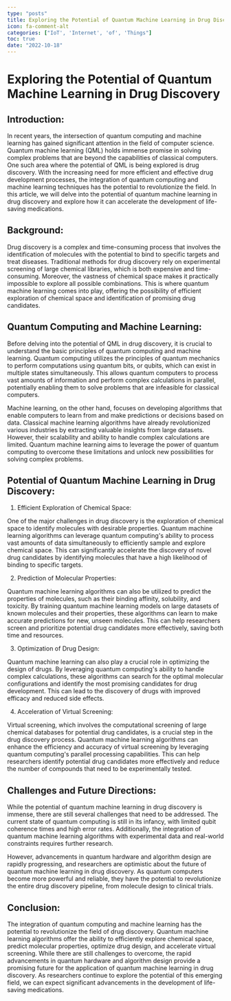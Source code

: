 ```yaml
---
type: "posts"
title: Exploring the Potential of Quantum Machine Learning in Drug Discovery
icon: fa-comment-alt
categories: ["IoT', 'Internet', 'of', 'Things"]
toc: true
date: "2022-10-18"
---
```




# Exploring the Potential of Quantum Machine Learning in Drug Discovery

## Introduction:

In recent years, the intersection of quantum computing and machine learning has gained significant attention in the field of computer science. Quantum machine learning (QML) holds immense promise in solving complex problems that are beyond the capabilities of classical computers. One such area where the potential of QML is being explored is drug discovery. With the increasing need for more efficient and effective drug development processes, the integration of quantum computing and machine learning techniques has the potential to revolutionize the field. In this article, we will delve into the potential of quantum machine learning in drug discovery and explore how it can accelerate the development of life-saving medications.

## Background:

Drug discovery is a complex and time-consuming process that involves the identification of molecules with the potential to bind to specific targets and treat diseases. Traditional methods for drug discovery rely on experimental screening of large chemical libraries, which is both expensive and time-consuming. Moreover, the vastness of chemical space makes it practically impossible to explore all possible combinations. This is where quantum machine learning comes into play, offering the possibility of efficient exploration of chemical space and identification of promising drug candidates.

## Quantum Computing and Machine Learning:

Before delving into the potential of QML in drug discovery, it is crucial to understand the basic principles of quantum computing and machine learning. Quantum computing utilizes the principles of quantum mechanics to perform computations using quantum bits, or qubits, which can exist in multiple states simultaneously. This allows quantum computers to process vast amounts of information and perform complex calculations in parallel, potentially enabling them to solve problems that are infeasible for classical computers.

Machine learning, on the other hand, focuses on developing algorithms that enable computers to learn from and make predictions or decisions based on data. Classical machine learning algorithms have already revolutionized various industries by extracting valuable insights from large datasets. However, their scalability and ability to handle complex calculations are limited. Quantum machine learning aims to leverage the power of quantum computing to overcome these limitations and unlock new possibilities for solving complex problems.

## Potential of Quantum Machine Learning in Drug Discovery:

1. Efficient Exploration of Chemical Space:

One of the major challenges in drug discovery is the exploration of chemical space to identify molecules with desirable properties. Quantum machine learning algorithms can leverage quantum computing's ability to process vast amounts of data simultaneously to efficiently sample and explore chemical space. This can significantly accelerate the discovery of novel drug candidates by identifying molecules that have a high likelihood of binding to specific targets.

2. Prediction of Molecular Properties:

Quantum machine learning algorithms can also be utilized to predict the properties of molecules, such as their binding affinity, solubility, and toxicity. By training quantum machine learning models on large datasets of known molecules and their properties, these algorithms can learn to make accurate predictions for new, unseen molecules. This can help researchers screen and prioritize potential drug candidates more effectively, saving both time and resources.

3. Optimization of Drug Design:

Quantum machine learning can also play a crucial role in optimizing the design of drugs. By leveraging quantum computing's ability to handle complex calculations, these algorithms can search for the optimal molecular configurations and identify the most promising candidates for drug development. This can lead to the discovery of drugs with improved efficacy and reduced side effects.

4. Acceleration of Virtual Screening:

Virtual screening, which involves the computational screening of large chemical databases for potential drug candidates, is a crucial step in the drug discovery process. Quantum machine learning algorithms can enhance the efficiency and accuracy of virtual screening by leveraging quantum computing's parallel processing capabilities. This can help researchers identify potential drug candidates more effectively and reduce the number of compounds that need to be experimentally tested.

## Challenges and Future Directions:

While the potential of quantum machine learning in drug discovery is immense, there are still several challenges that need to be addressed. The current state of quantum computing is still in its infancy, with limited qubit coherence times and high error rates. Additionally, the integration of quantum machine learning algorithms with experimental data and real-world constraints requires further research.

However, advancements in quantum hardware and algorithm design are rapidly progressing, and researchers are optimistic about the future of quantum machine learning in drug discovery. As quantum computers become more powerful and reliable, they have the potential to revolutionize the entire drug discovery pipeline, from molecule design to clinical trials.

## Conclusion:

The integration of quantum computing and machine learning has the potential to revolutionize the field of drug discovery. Quantum machine learning algorithms offer the ability to efficiently explore chemical space, predict molecular properties, optimize drug design, and accelerate virtual screening. While there are still challenges to overcome, the rapid advancements in quantum hardware and algorithm design provide a promising future for the application of quantum machine learning in drug discovery. As researchers continue to explore the potential of this emerging field, we can expect significant advancements in the development of life-saving medications.